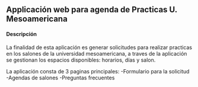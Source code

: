 ## Applicación web para agenda de Practicas U. Mesoamericana

#### Descripción
La finalidad de esta aplicación es generar solicitudes para realizar practicas en los salones de la universidad mesoamericana, a traves de la aplicación se gestionan los espacios disponibles: horarios, días y salon.

La aplicación consta de 3 paginas principales:
-Formulario para la solicitud
-Agendas de salones
-Preguntas frecuentes
